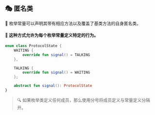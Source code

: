 ## 🎭 匿名类

🧩 枚举常量可以声明其带有相应方法以及覆盖了基类方法的自身匿名类。

#### 🔄 这种方式允许为每个枚举常量定义特定的行为。

```kotlin
enum class ProtocolState {
    WAITING {
        override fun signal() = TALKING
    },

    TALKING {
        override fun signal() = WAITING
    };

    abstract fun signal(): ProtocolState
}
```

> 🔍 如果枚举类定义任何成员，那么使用分号将成员定义与常量定义分隔开。
